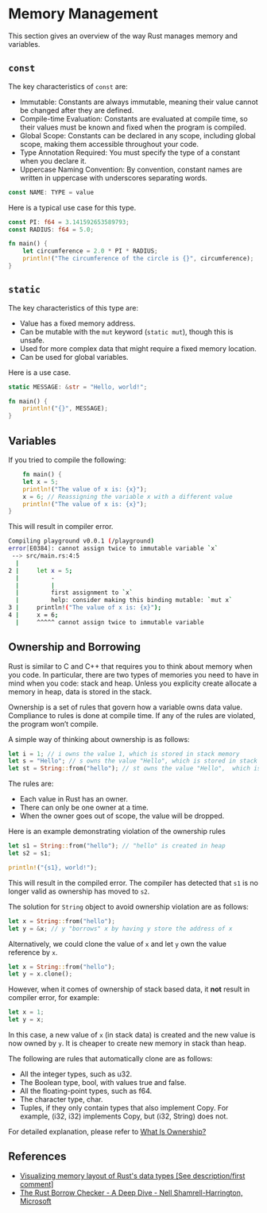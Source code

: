 # Memory Management

This section gives an overview of the way Rust manages memory and variables.

## `const`

The key characteristics of `const` are:

* Immutable: Constants are always immutable, meaning their value cannot be changed after they are defined.
* Compile-time Evaluation: Constants are evaluated at compile time, so their values must be known and fixed when the program is compiled.
* Global Scope: Constants can be declared in any scope, including global scope, making them accessible throughout your code.
* Type Annotation Required: You must specify the type of a constant when you declare it.
* Uppercase Naming Convention: By convention, constant names are written in uppercase with underscores separating words.

```rust
const NAME: TYPE = value
```
Here is a typical use case for this type.

```rust
const PI: f64 = 3.141592653589793;
const RADIUS: f64 = 5.0;

fn main() {
    let circumference = 2.0 * PI * RADIUS;
    println!("The circumference of the circle is {}", circumference);
}
```

## `static`

The key characteristics of this type are:

* Value has a fixed memory address.
* Can be mutable with the `mut` keyword (`static mut`), though this is unsafe.
* Used for more complex data that might require a fixed memory location.
* Can be used for global variables.

Here is a use case.

```rust
static MESSAGE: &str = "Hello, world!";

fn main() {
    println!("{}", MESSAGE);
}
```

## Variables

If you tried to compile the following:

```rust
    fn main() {
    let x = 5;
    println!("The value of x is: {x}");
    x = 6; // Reassigning the variable x with a different value
    println!("The value of x is: {x}");
}
```
This will result in compiler error.

```sh
Compiling playground v0.0.1 (/playground)
error[E0384]: cannot assign twice to immutable variable `x`
 --> src/main.rs:4:5
  |
2 |     let x = 5;
  |         -
  |         |
  |         first assignment to `x`
  |         help: consider making this binding mutable: `mut x`
3 |     println!("The value of x is: {x}");
4 |     x = 6;
  |     ^^^^^ cannot assign twice to immutable variable
```


## Ownership and Borrowing

Rust is similar to C and C++ that requires you to think about memory when you code. In particular, there are two types of memories you need to have in mind when you code: stack and heap. Unless you explicity create allocate a memory in heap, data is stored in the stack.

Ownership is a set of rules that govern how a variable owns data value. Compliance to rules is done at compile time. If any of the rules are violated, the program won’t compile.

A simple way of thinking about ownership is as follows:
```rust
let i = 1; // i owns the value 1, which is stored in stack memory
let s = "Hello"; // s owns the value "Hello", which is stored in stack
let st = String::from("hello"); // st owns the value "Hello",  which is stored in heap.
```

The rules are:

* Each value in Rust has an owner.
* There can only be one owner at a time.
* When the owner goes out of scope, the value will be dropped.

Here is an example demonstrating violation of the ownership rules

```rust
let s1 = String::from("hello"); // "hello" is created in heap
let s2 = s1;

println!("{s1}, world!");
```
This will result in the compiled error. The compiler has detected that `s1` is no longer valid as ownership has moved to `s2`.

The solution for `String` object to avoid ownership violation are as follows:
```rust
let x = String::from("hello");
let y = &x; // y "borrows" x by having y store the address of x
```
Alternatively, we could clone the value of `x` and let `y` own the value reference by `x`.
```rust
let x = String::from("hello");
let y = x.clone();
```

However, when it comes of ownership of stack based data, it **not** result in compiler error, for example:
```rust
let x = 1;
let y = x;
```
In this case, a new value of `x` (in stack data) is created and the new value is now owned by `y`. It is cheaper to create new memory in stack than heap.

The following are rules that automatically clone are as follows:
* All the integer types, such as u32.
* The Boolean type, bool, with values true and false.
* All the floating-point types, such as f64.
* The character type, char.
* Tuples, if they only contain types that also implement Copy. For example, (i32, i32) implements Copy, but (i32, String) does not.

For detailed explanation, please refer to [What Is Ownership?](https://doc.rust-lang.org/book/ch04-01-what-is-ownership.html)

## References

* [Visualizing memory layout of Rust's data types [See description/first comment]](https://www.youtube.com/watch?v=rDoqT-a6UFg)
* [The Rust Borrow Checker - A Deep Dive - Nell Shamrell-Harrington, Microsoft](https://www.youtube.com/watch?v=HG1fppexRMA)